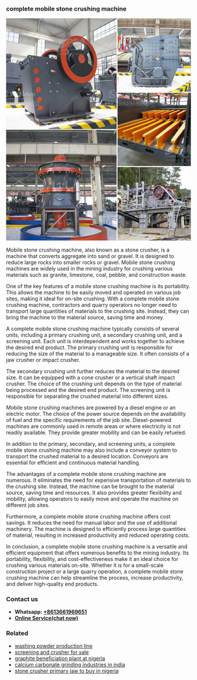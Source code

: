 <h3>complete mobile stone crushing machine</h3><img src='1706755586.jpg' alt=''><p>Mobile stone crushing machine, also known as a stone crusher, is a machine that converts aggregate into sand or gravel. It is designed to reduce large rocks into smaller rocks or gravel. Mobile stone crushing machines are widely used in the mining industry for crushing various materials such as granite, limestone, coal, pebble, and construction waste.</p><p>One of the key features of a mobile stone crushing machine is its portability. This allows the machine to be easily moved and operated on various job sites, making it ideal for on-site crushing. With a complete mobile stone crushing machine, contractors and quarry operators no longer need to transport large quantities of materials to the crushing site. Instead, they can bring the machine to the material source, saving time and money.</p><p>A complete mobile stone crushing machine typically consists of several units, including a primary crushing unit, a secondary crushing unit, and a screening unit. Each unit is interdependent and works together to achieve the desired end product. The primary crushing unit is responsible for reducing the size of the material to a manageable size. It often consists of a jaw crusher or impact crusher.</p><p>The secondary crushing unit further reduces the material to the desired size. It can be equipped with a cone crusher or a vertical shaft impact crusher. The choice of the crushing unit depends on the type of material being processed and the desired end product. The screening unit is responsible for separating the crushed material into different sizes.</p><p>Mobile stone crushing machines are powered by a diesel engine or an electric motor. The choice of the power source depends on the availability of fuel and the specific requirements of the job site. Diesel-powered machines are commonly used in remote areas or where electricity is not readily available. They provide greater mobility and can be easily refueled.</p><p>In addition to the primary, secondary, and screening units, a complete mobile stone crushing machine may also include a conveyor system to transport the crushed material to a desired location. Conveyors are essential for efficient and continuous material handling.</p><p>The advantages of a complete mobile stone crushing machine are numerous. It eliminates the need for expensive transportation of materials to the crushing site. Instead, the machine can be brought to the material source, saving time and resources. It also provides greater flexibility and mobility, allowing operators to easily move and operate the machine on different job sites.</p><p>Furthermore, a complete mobile stone crushing machine offers cost savings. It reduces the need for manual labor and the use of additional machinery. The machine is designed to efficiently process large quantities of material, resulting in increased productivity and reduced operating costs.</p><p>In conclusion, a complete mobile stone crushing machine is a versatile and efficient equipment that offers numerous benefits to the mining industry. Its portability, flexibility, and cost-effectiveness make it an ideal choice for crushing various materials on-site. Whether it is for a small-scale construction project or a large quarry operation, a complete mobile stone crushing machine can help streamline the process, increase productivity, and deliver high-quality end products.</p><h3>Contact us</h3><ul><li><strong>Whatsapp:&nbsp;<a href="https://wa.me/8613661969651">+8613661969651</a></strong></li><li><a href="https://swt.shibang-china.com/?git&amp;zhl&amp;complete mobile stone crushing machine"><strong>Online Service(chat now)</strong></a></li></ul><h3>Related</h3><ul><li><a href='washing powder production line.md'>washing powder production line</a></li><li><a href='screening and crusher for sale.md'>screening and crusher for sale</a></li><li><a href='graphite beneficiation plant at nigeria.md'>graphite beneficiation plant at nigeria</a></li><li><a href='calcium carbonate grinding industries in india.md'>calcium carbonate grinding industries in india</a></li><li><a href='stone crusher primary jaw to buy in nigeria.md'>stone crusher primary jaw to buy in nigeria</a></li></ul>